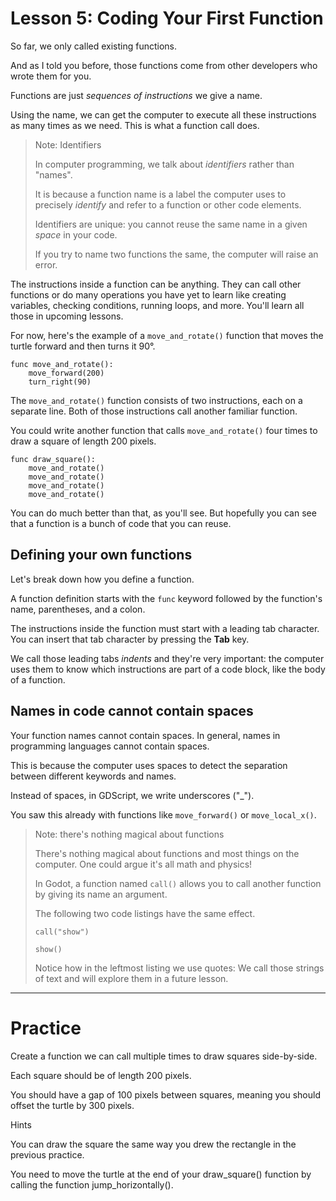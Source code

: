 # Lesson 5: Coding Your First Function

So far, we only called existing functions.

And as I told you before, those functions come from other developers who wrote them for you.

Functions are just _sequences of instructions_ we give a name.

Using the name, we can get the computer to execute all these instructions as many times as we need. This is what a function call does.

> Note: Identifiers
>
> In computer programming, we talk about _identifiers_ rather than "names".
> 
> It is because a function name is a label the computer uses to precisely _identify_ and refer to a function or other code elements.
>
> Identifiers are unique: you cannot reuse the same name in a given _space_ in your code.
>
> If you try to name two functions the same, the computer will raise an error.

The instructions inside a function can be anything. They can call other functions or do many operations you have yet to learn like creating variables, checking conditions, running loops, and more. You'll learn all those in upcoming lessons.

For now, here's the example of a `move_and_rotate()` function that moves the turtle forward and then turns it 90°.

```gdscript
func move_and_rotate():
    move_forward(200)
    turn_right(90)
```

The `move_and_rotate()` function consists of two instructions, each on a separate line. Both of those instructions call another familiar function.

You could write another function that calls `move_and_rotate()` four times to draw a square of length 200 pixels.

<!-- Runnable example -->

```gdscript
func draw_square():
    move_and_rotate()
    move_and_rotate()
    move_and_rotate()
    move_and_rotate()
```

You can do much better than that, as you'll see. But hopefully you can see that a function is a bunch of code that you can reuse.

## Defining your own functions

Let's break down how you define a function.

A function definition starts with the `func` keyword followed by the function's name, parentheses, and a colon.

The instructions inside the function must start with a leading tab character. You can insert that tab character by pressing the **Tab** key.

We call those leading tabs _indents_ and they're very important: the computer uses them to know which instructions are part of a code block, like the body of a function.

## Names in code cannot contain spaces

Your function names cannot contain spaces. In general, names in programming languages cannot contain spaces.

This is because the computer uses spaces to detect the separation between different keywords and names.

Instead of spaces, in GDScript, we write underscores ("_").

You saw this already with functions like `move_forward()` or `move_local_x()`.

> Note: there's nothing magical about functions
> 
> There's nothing magical about functions and most things on the computer. One could argue it's all math and physics!
> 
> In Godot, a function named `call()` allows you to call another function by giving its name an argument.
> 
> The following two code listings have the same effect.
> 
> ```
> call("show")
> ```
> 
> ```
> show()
> ```
> 
> Notice how in the leftmost listing we use quotes: We call those strings of text and will explore them in a future lesson.

---

# Practice

Create a function we can call multiple times to draw squares side-by-side.

Each square should be of length 200 pixels.

You should have a gap of 100 pixels between squares, meaning you should offset the turtle by 300 pixels.


Hints

You can draw the square the same way you drew the rectangle in the previous practice.

You need to move the turtle at the end of your draw_square() function by calling the function jump_horizontally().
